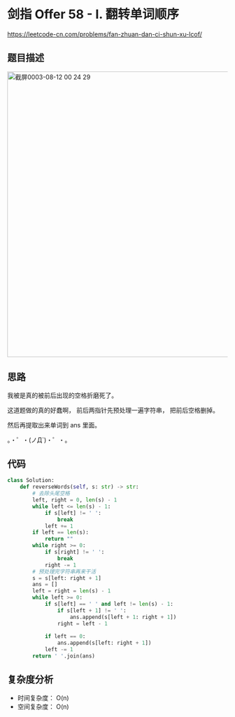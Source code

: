 剑指 Offer 58 - I. 翻转单词顺序
====
https://leetcode-cn.com/problems/fan-zhuan-dan-ci-shun-xu-lcof/

## 题目描述
<img width="653" alt="截屏0003-08-12 00 24 29" src="https://user-images.githubusercontent.com/10908630/129057738-98de05e8-b8bf-4eb0-b10c-0e2b086fd4c7.png">


## 思路 
我被是真的被前后出现的空格折磨死了。

这道题做的真的好蠢啊， 前后两指针先预处理一遍字符串， 把前后空格删掉。

然后再提取出来单词到 ans 里面。

。・゜・(ノД`)・゜・。

## 代码
```python
class Solution:
    def reverseWords(self, s: str) -> str:
        # 去除头尾空格
        left, right = 0, len(s) - 1
        while left <= len(s) - 1:
            if s[left] != ' ':
                break
            left += 1
        if left == len(s):
            return ""
        while right >= 0:
            if s[right] != ' ':
                break
            right -= 1
        # 预处理完字符串再来干活
        s = s[left: right + 1]
        ans = []
        left = right = len(s) - 1
        while left >= 0:
            if s[left] == ' ' and left != len(s) - 1:
                if s[left + 1] != ' ':
                    ans.append(s[left + 1: right + 1])
                right = left - 1
            
            if left == 0:
                ans.append(s[left: right + 1])
            left -= 1
        return ' '.join(ans)
```
## 复杂度分析
- 时间复杂度： O(n)
- 空间复杂度： O(n)
